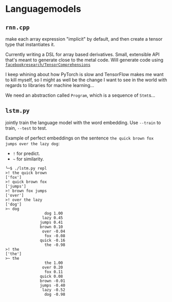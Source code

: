 # Languagemodels

## `rnn.cpp`

make each array expression "implicit" by default, and then create a tensor
type that instantiates it.

Currently writing a DSL for array based derivatives. Small, extensible API
that's meant to generate close to the metal code. Will generate code
using [`facebookresearch/TensorComprehensions`](https://github.com/facebookresearch/TensorComprehensions)

I keep whining about how PyTorch is slow and TensorFlow makes me want to kill
myself, so I might as well be the change I want to see in the world
with regards to libraries for machine learning...

We need an abstraction called `Program`, which is a sequence of `Stmt`s...

## `lstm.py`

jointly train the language model with the word embedding. Use `--train` to
train, `--test` to test.

Example of perfect embeddings on the sentence `the quick brown fox jumps over the lazy dog`:
- `!` for predict.
- `~` for similarity.

```
╰─$ ./lstm.py repl
>! the quick brown
['fox']
>! quick brown fox
['jumps']
>! brown fox jumps
['over']
>! over the lazy
['dog']
>~ dog
                 dog 1.00
                lazy 0.45
               jumps 0.41
               brown 0.10
                over -0.04
                 fox -0.08
               quick -0.16
                 the -0.98
>! the
['the']
>~ the
                 the 1.00
                over 0.20
                 fox 0.11
               quick 0.08
               brown -0.01
               jumps -0.40
                lazy -0.52
                 dog -0.98
```

